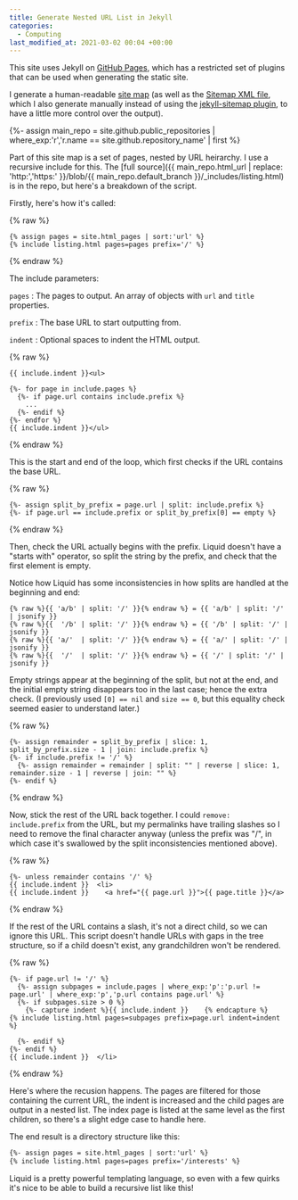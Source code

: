 ```yaml
---
title: Generate Nested URL List in Jekyll
categories:
  - Computing
last_modified_at: 2021-03-02 00:04 +00:00
---
```

This site uses Jekyll on [GitHub Pages](https://pages.github.com), which has a restricted set of
plugins that can be used when generating the static site.

I generate a human-readable [site map](/site-map/) (as well as the [Sitemap XML file](/sitemap.xml),
which I also generate manually instead of using the [jekyll-sitemap plugin](https://github.com/jekyll/jekyll-sitemap),
to have a little more control over the output).

{%- assign main_repo = site.github.public_repositories | where_exp:'r','r.name == site.github.repository_name' | first %}

Part of this site map is a set of pages, nested by URL heirarchy. I use a recursive include for this.
The [full source]({{ main_repo.html_url | replace: 'http:','https:' }}/blob/{{ main_repo.default_branch }}/_includes/listing.html)
is in the repo, but here's a breakdown of the script.

Firstly, here's how it's called:

{% raw %}
```liquid
{% assign pages = site.html_pages | sort:'url' %}
{% include listing.html pages=pages prefix='/' %}
```
{% endraw %}

The include parameters:

`pages`
: The pages to output. An array of objects with `url` and `title` properties.

`prefix`
: The base URL to start outputting from.

`indent`
: Optional spaces to indent the HTML output.

{% raw %}
```liquid
{{ include.indent }}<ul>

{%- for page in include.pages %}
  {%- if page.url contains include.prefix %}
    ...
  {%- endif %}
{%- endfor %}
{{ include.indent }}</ul>
```
{% endraw %}

This is the start and end of the loop, which first checks if the URL contains the base URL.

{% raw %}
```liquid
{%- assign split_by_prefix = page.url | split: include.prefix %}
{%- if page.url == include.prefix or split_by_prefix[0] == empty %}
```
{% endraw %}

Then, check the URL actually begins with the prefix. Liquid doesn't have a "starts with" operator,
so split the string by the prefix, and check that the first element is empty.

Notice how Liquid has some inconsistencies in how splits are handled at the beginning and end:

```liquid
{% raw %}{{ 'a/b' | split: '/' }}{% endraw %} = {{ 'a/b' | split: '/' | jsonify }}
{% raw %}{{  '/b' | split: '/' }}{% endraw %} = {{ '/b' | split: '/' | jsonify }}
{% raw %}{{ 'a/'  | split: '/' }}{% endraw %} = {{ 'a/' | split: '/' | jsonify }}
{% raw %}{{  '/'  | split: '/' }}{% endraw %} = {{ '/' | split: '/' | jsonify }}
```

Empty strings appear at the beginning of the split, but not at the end, and the initial empty string
disappears too in the last case; hence the extra check. (I previously used `[0] == nil` and `size == 0`,
but this equality check seemed easier to understand later.)

{% raw %}
```liquid
{%- assign remainder = split_by_prefix | slice: 1, split_by_prefix.size - 1 | join: include.prefix %}
{%- if include.prefix != '/' %}
  {%- assign remainder = remainder | split: "" | reverse | slice: 1, remainder.size - 1 | reverse | join: "" %}
{%- endif %}
```
{% endraw %}

Now, stick the rest of the URL back together. I could `remove: include.prefix` from the URL, but my
permalinks have trailing slashes so I need to remove the final character anyway (unless the prefix was
"/", in which case it's swallowed by the split inconsistencies mentioned above).

{% raw %}
```liquid
{%- unless remainder contains '/' %}
{{ include.indent }}  <li>
{{ include.indent }}    <a href="{{ page.url }}">{{ page.title }}</a>
```
{% endraw %}

If the rest of the URL contains a slash, it's not a direct child, so we can ignore this URL. This script
doesn't handle URLs with gaps in the tree structure, so if a child doesn't exist, any grandchildren
won't be rendered.

{% raw %}
```liquid
{%- if page.url != '/' %}
  {%- assign subpages = include.pages | where_exp:'p':'p.url != page.url' | where_exp:'p','p.url contains page.url' %}
  {%- if subpages.size > 0 %}
    {%- capture indent %}{{ include.indent }}    {% endcapture %}
{% include listing.html pages=subpages prefix=page.url indent=indent %}

  {%- endif %}
{%- endif %}
{{ include.indent }}  </li>
```
{% endraw %}

Here's where the recusion happens. The pages are filtered for those containing the current URL, the
indent is increased and the child pages are output in a nested list. The index page is listed at the
same level as the first children, so there's a slight edge case to handle here.

The end result is a directory structure like this:

```html
{%- assign pages = site.html_pages | sort:'url' %}
{% include listing.html pages=pages prefix='/interests' %}
```

Liquid is a pretty powerful templating language, so even with a few quirks it's nice to be able to build a recursive list like this!
